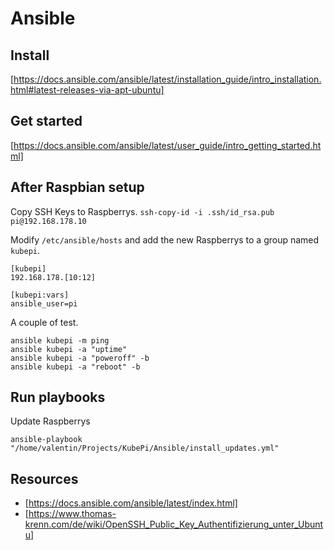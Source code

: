 # Ansible

## Install
[https://docs.ansible.com/ansible/latest/installation_guide/intro_installation.html#latest-releases-via-apt-ubuntu]

## Get started
[https://docs.ansible.com/ansible/latest/user_guide/intro_getting_started.html]

## After Raspbian setup
Copy SSH Keys to Raspberrys.
`ssh-copy-id -i .ssh/id_rsa.pub pi@192.168.178.10`

Modify `/etc/ansible/hosts` and add the new Raspberrys to a group named `kubepi`.
```
[kubepi]
192.168.178.[10:12]

[kubepi:vars]
ansible_user=pi
```

A couple of test.

```
ansible kubepi -m ping
ansible kubepi -a "uptime"
ansible kubepi -a "poweroff" -b
ansible kubepi -a "reboot" -b
```

## Run playbooks
Update Raspberrys

`ansible-playbook "/home/valentin/Projects/KubePi/Ansible/install_updates.yml"`

## Resources
* [https://docs.ansible.com/ansible/latest/index.html]
* [https://www.thomas-krenn.com/de/wiki/OpenSSH_Public_Key_Authentifizierung_unter_Ubuntu]
